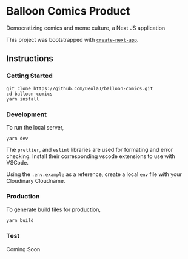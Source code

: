 # Balloon Comics Product

Democratizing comics and meme culture, a Next JS application

This project was bootstrapped with [`create-next-app`](https://github.com/vercel/next.js/tree/canary/packages/create-next-app).

## Instructions

### Getting Started

    git clone https://github.com/DeolaJ/balloon-comics.git
    cd balloon-comics
    yarn install

### Development

To run the local server,

    yarn dev

The `prettier`, and `eslint` libraries are used for formating and error checking. Install their corresponding vscode extensions to use with VSCode.

Using the `.env.example` as a reference, create a local `env` file with your Cloudinary Cloudname.

### Production

To generate build files for production,

    yarn build

### Test

Coming Soon
